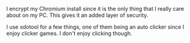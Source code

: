 I encrypt my Chromium install since it is the only thing that I really care about on my PC. This gives it an added layer of security.

I use xdotool for a few things, one of them being an auto clicker since I enjoy clicker games. I don't enjoy clicking though.
